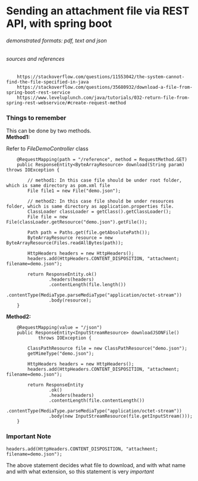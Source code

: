 # Sending an attachment file via REST API, with spring boot
###### demonstrated formats: pdf, text and json
###### sources and references
```
    https://stackoverflow.com/questions/11553042/the-system-cannot-find-the-file-specified-in-java
    https://stackoverflow.com/questions/35680932/download-a-file-from-spring-boot-rest-service
    https://www.leveluplunch.com/java/tutorials/032-return-file-from-spring-rest-webservice/#create-request-method
```

### Things to remember

This can be done by two methods.  
**Method1:**

Refer to *FileDemoController* class

        @RequestMapping(path = "/reference", method = RequestMethod.GET)
        public ResponseEntity<ByteArrayResource> download(String param) throws IOException {
    
            // method1: In this case file should be under root folder, which is same directory as pom.xml file
            File file1 = new File("demo.json");
    
            // method2: In this case file should be under resources folder, which is same directory as application.properties file.
            ClassLoader classLoader = getClass().getClassLoader();
            File file = new File(classLoader.getResource("demo.json").getFile());
    
            Path path = Paths.get(file.getAbsolutePath());
            ByteArrayResource resource = new ByteArrayResource(Files.readAllBytes(path));
            
            HttpHeaders headers = new HttpHeaders();
            headers.add(HttpHeaders.CONTENT_DISPOSITION, "attachment; filename=demo.json");
            
            return ResponseEntity.ok()
                    .headers(headers)
                    .contentLength(file.length())
                    .contentType(MediaType.parseMediaType("application/octet-stream"))
                    .body(resource);
        }   

**Method2:**

        @RequestMapping(value = "/json")
        public ResponseEntity<InputStreamResource> downloadJSONFile()
                throws IOException {
    
            ClassPathResource file = new ClassPathResource("demo.json");
            getMimeType("demo.json");
    
            HttpHeaders headers = new HttpHeaders();
            headers.add(HttpHeaders.CONTENT_DISPOSITION, "attachment; filename=demo.json");
    
            return ResponseEntity
                    .ok()
                    .headers(headers)
                    .contentLength(file.contentLength())
                    .contentType(MediaType.parseMediaType("application/octet-stream"))
                    .body(new InputStreamResource(file.getInputStream()));
        }


### Important Note

    headers.add(HttpHeaders.CONTENT_DISPOSITION, "attachment; filename=demo.json");  
      
The above statement decides what file to download, and with what name and with what extension, so this statement is very *important*